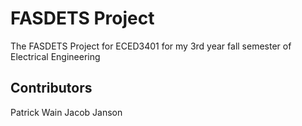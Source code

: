 # FASDETS Project
The FASDETS Project for ECED3401 for my 3rd year fall semester of Electrical Engineering

## Contributors
Patrick Wain
Jacob Janson